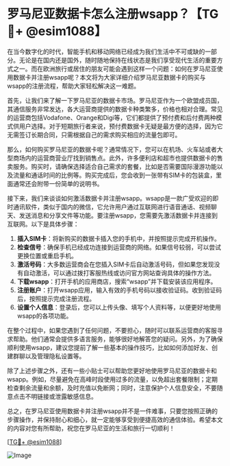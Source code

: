 # 罗马尼亚数据卡怎么注册wsapp？【TG💪+ @esim1088】

在当今数字化的时代，智能手机和移动网络已经成为我们生活中不可或缺的一部分。无论是在国内还是国外，随时随地保持在线状态是我们享受现代生活的重要方式之一。而在欧洲旅行或居住的朋友可能会遇到这样一个问题：如何在罗马尼亚使用数据卡并注册wsapp呢？本文将为大家详细介绍罗马尼亚数据卡的购买与wsapp的注册流程，帮助大家轻松解决这一难题。

首先，让我们来了解一下罗马尼亚的数据卡市场。罗马尼亚作为一个欧盟成员国，其通信服务非常发达，各大运营商提供的数据卡种类繁多，价格也相对合理。常见的运营商包括Vodafone、Orange和Digi等，它们都提供了预付费和后付费两种模式供用户选择。对于短期旅行者来说，预付费数据卡无疑是最方便的选择，因为它无需签订长期合同，只需根据自己的需求购买相应的流量包即可。

那么，如何购买罗马尼亚的数据卡呢？通常情况下，您可以在机场、火车站或者大型商场内的运营商营业厅找到销售点。此外，许多便利店和超市也提供数据卡的售卖服务。购买时，请确保选择适合自己需求的套餐，比如是否需要国际漫游功能以及流量和通话时间的比例等。购买完成后，您会收到一张带有SIM卡的包装盒，里面通常还会附带一份简单的说明书。

接下来，我们来谈谈如何激活数据卡并注册wsapp。wsapp是一款广受欢迎的即时通讯软件，类似于国内的微信，它允许用户通过互联网进行语音通话、视频聊天、发送消息和分享文件等功能。要注册wsapp，您需要先激活数据卡并连接到互联网。以下是具体步骤：

1. **插入SIM卡**：将新购买的数据卡插入您的手机中，并按照提示完成开机操作。
2. **检查信号**：确保手机已经成功连接到运营商的网络。如果信号较弱，可以尝试更换位置或重启手机。
3. **激活号码**：大多数运营商会在您插入SIM卡后自动激活号码，但如果您发现没有自动激活，可以通过拨打客服热线或访问官方网站查询具体的操作方法。
4. **下载wsapp**：打开手机的应用商店，搜索“wsapp”并下载安装该应用程序。
5. **注册账户**：打开wsapp应用，输入有效的手机号码以接收验证码。收到验证码后，按照提示完成注册流程。
6. **设置个人信息**：登录后，您可以上传头像、填写个人资料等，以便更好地使用wsapp的各项功能。

在整个过程中，如果您遇到了任何问题，不要担心，随时可以联系运营商的客服寻求帮助。他们通常会提供多语言服务，能够很好地解答您的疑问。另外，为了确保顺利使用wsapp，建议您提前了解一些基本的操作技巧，比如如何添加好友、创建群聊以及管理隐私设置等。

除了上述步骤之外，还有一些小贴士可以帮助您更好地使用罗马尼亚的数据卡和wsapp。例如，尽量避免在高峰时段使用过多的流量，以免超出套餐限制；定期检查剩余流量和余额，及时充值以免断网；同时，注意保护个人信息安全，不要随意点击不明链接或泄露敏感信息。

总之，在罗马尼亚使用数据卡并注册wsapp并不是一件难事，只要您按照正确的步骤操作，并保持耐心和细心，就一定能够享受到便捷高效的通信体验。希望本文的内容对您有所帮助，祝您在罗马尼亚的生活和旅行一切顺利！

[[TG💪+ @esim1088](https://t.me/s/esim1088)]

![Image](https://i.postimg.cc/4NQfJmqS/Snipaste-2025-05-13-00-14-12.png)